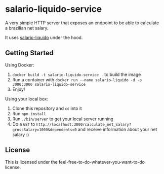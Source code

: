 # salario-liquido-service
A very simple HTTP server that exposes an endpoint to be able to calculate a brazilian net salary.

It uses [salario-liquido](https://github.com/nicholaspufal/salario-liquido) under the hood.

## Getting Started

Using Docker:

1. `docker build -t salario-liquido-service .` to build the image
2. Run a container with `docker run --name salario-liquido -d -p 3000:3000 salario-liquido-service`
3. Enjoy!

Using your local box:

1. Clone this repository and `cd` into it
2. Run `npm install`
3. Run `./bin/server` to get your local server running
4. Do a `GET` to `http://localhost:3000/calculate_net_salary?grossSalary=1000&dependents=0` and receive information about your net salary :)

## License
This is licensed under the feel-free-to-do-whatever-you-want-to-do license.

